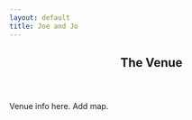 ```yaml
---
layout: default
title: Joe and Jo
---
```


<!-- Section -->
<section id="venue">
        <header class="major">
                <h2>The Venue</h2>
        </header>
        <p>
          Venue info here.
          Add map.
        </p> 
<!--        <div class="features">
                <article>
                        <span class="icon fa-diamond"></span>
                        <div class="content">
                                <h3>Portitor ullamcorper</h3>
                                <p>Aenean ornare velit lacus, ac varius enim lorem ullamcorper dolore. Proin aliquam facilisis ante interdum. Sed nulla amet lorem feugiat tempus aliquam.</p>
                        </div>
                </article>
                <article>
                        <span class="icon fa-paper-plane"></span>
                        <div class="content">
                                <h3>Sapien veroeros</h3>
                                <p>Aenean ornare velit lacus, ac varius enim lorem ullamcorper dolore. Proin aliquam facilisis ante interdum. Sed nulla amet lorem feugiat tempus aliquam.</p>
                        </div>
                </article>
                <article>
                        <span class="icon fa-rocket"></span>
                        <div class="content">
                                <h3>Quam lorem ipsum</h3>
                                <p>Aenean ornare velit lacus, ac varius enim lorem ullamcorper dolore. Proin aliquam facilisis ante interdum. Sed nulla amet lorem feugiat tempus aliquam.</p>
                        </div>
                </article>
                <article>
                        <span class="icon fa-signal"></span>
                        <div class="content">
                                <h3>Sed magna finibus</h3>
                                <p>Aenean ornare velit lacus, ac varius enim lorem ullamcorper dolore. Proin aliquam facilisis ante interdum. Sed nulla amet lorem feugiat tempus aliquam.</p>
                        </div>
                </article>
        </div>
        -->
</section>
